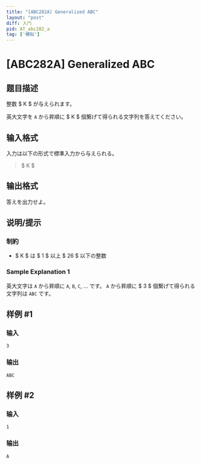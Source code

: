 ```yaml
---
title: "[ABC282A] Generalized ABC"
layout: "post"
diff: 入门
pid: AT_abc282_a
tag: ['模拟']
---
```


# [ABC282A] Generalized ABC

## 题目描述

[problemUrl]: https://atcoder.jp/contests/abc282/tasks/abc282_a

整数 $ K $ が与えられます。

英大文字を `A` から昇順に $ K $ 個繋げて得られる文字列を答えてください。

## 输入格式

入力は以下の形式で標準入力から与えられる。

> $ K $

## 输出格式

答えを出力せよ。

## 说明/提示

### 制約

- $ K $ は $ 1 $ 以上 $ 26 $ 以下の整数
 
### Sample Explanation 1

英大文字は `A` から昇順に `A`, `B`, `C`, ... です。 `A` から昇順に $ 3 $ 個繋げて得られる文字列は `ABC` です。

## 样例 #1

### 输入

```
3
```

### 输出

```
ABC
```

## 样例 #2

### 输入

```
1
```

### 输出

```
A
```

